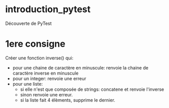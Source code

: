 # introduction_pytest
Découverte de PyTest

# 1ere consigne

Créer une fonction inverse() qui:
- pour une chaine de caractère en minuscule: renvoie la chaine de caractère inverse en minuscule
- pour un integer: renvoie une erreur
- pour une liste:
    - si elle n'est que composée de strings: concatene et renvoie l'inverse
    - sinon renvoie une erreur.
    - si la liste fait 4 élèments, supprime le dernier. 